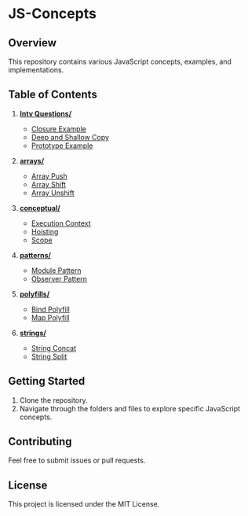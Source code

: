 # JS-Concepts

## Overview
This repository contains various JavaScript concepts, examples, and implementations.

## Table of Contents

1. [**Intv Questions/**](https://github.com/AayushiGK/JS-Concepts/tree/main/Intv%20Questions)
   - [Closure Example](https://github.com/AayushiGK/JS-Concepts/blob/main/Intv%20Questions/Closure%20Example.js)
   - [Deep and Shallow Copy](https://github.com/AayushiGK/JS-Concepts/blob/main/Intv%20Questions/Deep%20and%20Shallow%20Copy.js)
   - [Prototype Example](https://github.com/AayushiGK/JS-Concepts/blob/main/Intv%20Questions/Prototype%20Example.js)

2. [**arrays/**](https://github.com/AayushiGK/JS-Concepts/tree/main/arrayOps)
   - [Array Push](https://github.com/AayushiGK/JS-Concepts/blob/main/arrayOps/arrayPush.js)
   - [Array Shift](https://github.com/AayushiGK/JS-Concepts/blob/main/arrayOps/arrayShift.js)
   - [Array Unshift](https://github.com/AayushiGK/JS-Concepts/blob/main/arrayOps/arrayUnshift.js)

3. [**conceptual/**](https://github.com/AayushiGK/JS-Concepts/tree/main/conceptuals)
   - [Execution Context](https://github.com/AayushiGK/JS-Concepts/blob/main/conceptuals/Execution%20Context.js)
   - [Hoisting](https://github.com/AayushiGK/JS-Concepts/blob/main/conceptuals/Hoisting.js)
   - [Scope](https://github.com/AayushiGK/JS-Concepts/blob/main/conceptuals/Scope.js)

4. [**patterns/**](https://github.com/AayushiGK/JS-Concepts/tree/main/patterns)
   - [Module Pattern](https://github.com/AayushiGK/JS-Concepts/blob/main/patterns/modulePattern.js)
   - [Observer Pattern](https://github.com/AayushiGK/JS-Concepts/blob/main/patterns/observerPattern.js)

5. [**polyfills/**](https://github.com/AayushiGK/JS-Concepts/tree/main/pollyfills)
   - [Bind Polyfill](https://github.com/AayushiGK/JS-Concepts/blob/main/pollyfills/bindPolyfill.js)
   - [Map Polyfill](https://github.com/AayushiGK/JS-Concepts/blob/main/pollyfills/mapPolyfill.js)

6. [**strings/**](https://github.com/AayushiGK/JS-Concepts/tree/main/stringOps)
   - [String Concat](https://github.com/AayushiGK/JS-Concepts/blob/main/stringOps/stringConcat.js)
   - [String Split](https://github.com/AayushiGK/JS-Concepts/blob/main/stringOps/stringSplit.js)

## Getting Started
1. Clone the repository.
2. Navigate through the folders and files to explore specific JavaScript concepts.

## Contributing
Feel free to submit issues or pull requests.

## License
This project is licensed under the MIT License.

